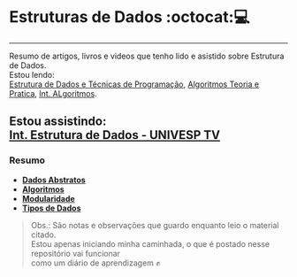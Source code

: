 # Estruturas de Dados :octocat::computer:  
---
Resumo de artigos, livros e videos que tenho lido e asistido sobre Estrutura de Dados.  
Estou lendo:  
[Estrutura de Dados e Técnicas de Programação](), [Algoritmos Teoria e Pratica](https://www.amazon.com.br/Algoritmos-Teoria-Pr%C3%A1tica-Thomas-Cormen/dp/8535236996),
[Int. ALgoritmos](https://www.embarcados.com.br/serie/introducao-a-algoritmos/).  

Estou assistindo:  
[Int. Estrutura de Dados - UNIVESP TV](https://www.youtube.com/playlist?list=PLxI8Can9yAHf8k8LrUePyj0y3lLpigGcl)
---

### Resumo

* [**Dados Abstratos**](https://github.com/fagnercaeres/Estudos_Estrutura_Dados/blob/master/1%C2%BASemana/dados_abstratos.md)  
* [**Algoritmos**](https://github.com/fagnercaeres/Estudos_Estrutura_Dados/blob/master/1%C2%BASemana/algoritmos.md)
* [**Modularidade**](https://github.com/fagnercaeres/Estudos_Estrutura_Dados/blob/master/1%C2%BASemana/modularidade.md)
* [**Tipos de Dados**](https://github.com/fagnercaeres/Estudos_Estrutura_Dados/blob/master/1%C2%BASemana/tipos_dados.md)

> Obs.: São notas e observações que guardo enquanto leio o material citado.  
> Estou apenas iniciando minha caminhada, o que é postado nesse repositório vai funcionar  
> como um diário de aprendizagem :fist_raised: 
